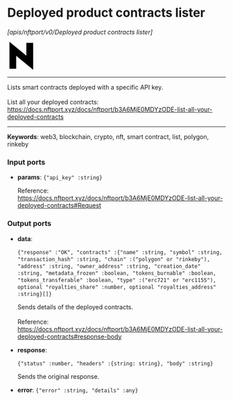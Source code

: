 # Deployed product contracts lister

_[apis/nftport/v0/Deployed product contracts lister]_

![icon](</assets/icons/352b98b2-6df6-4a21-93e1-a31cf5b9311d.png>)

---

Lists smart contracts deployed with a specific API key.<br>
<br>
List all your deployed contracts:<br>
https://docs.nftport.xyz/docs/nftport/b3A6MjE0MDYzODE-list-all-your-deployed-contracts<br>

---

__Keywords__: web3, blockchain, crypto, nft, smart contract, list, polygon, rinkeby

### Input ports

* __params__: ` {"api_key" :string} `

    Reference:<br>
    https://docs.nftport.xyz/docs/nftport/b3A6MjE0MDYzODE-list-all-your-deployed-contracts#Request<br>

### Output ports

* __data__: 
    ```
    {"response" :"OK", "contracts" :{"name" :string, "symbol" :string, "transaction_hash" :string, "chain" :("polygon" or "rinkeby"), "address" :string, "owner_address" :string, "creation_date" :string, "metadata_frozen" :boolean, "tokens_burnable" :boolean, "tokens_transferable" :boolean, "type" :("erc721" or "erc1155"), optional "royalties_share" :number, optional "royalties_address" :string}[]}
    ```

    Sends details of the deployed contracts.<br>
    <br>
    Reference:<br>
    https://docs.nftport.xyz/docs/nftport/b3A6MjE0MDYzODE-list-all-your-deployed-contracts#response-body<br>


* __response__: 
    ```
    {"status" :number, "headers" :{string: string}, "body" :string}
    ```

    Sends the original response.<br>


* __error__: ` {"error" :string, "details" :any} `

